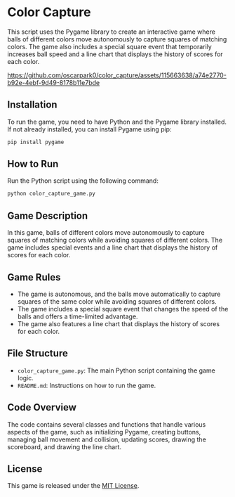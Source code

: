 # Color Capture

This script uses the Pygame library to create an interactive game where balls of different colors move autonomously to capture squares of matching colors. The game also includes a special square event that temporarily increases ball speed and a line chart that displays the history of scores for each color.



https://github.com/oscarpark0/color_capture/assets/115663638/a74e2770-b92e-4ebf-9d49-8178b11e7bde



## Installation

To run the game, you need to have Python and the Pygame library installed. If not already installed, you can install Pygame using pip:

```bash
pip install pygame
```

## How to Run

Run the Python script using the following command:

```bash
python color_capture_game.py
```

## Game Description

In this game, balls of different colors move autonomously to capture squares of matching colors while avoiding squares of different colors. The game includes special events and a line chart that displays the history of scores for each color.

## Game Rules

- The game is autonomous, and the balls move automatically to capture squares of the same color while avoiding squares of different colors.
- The game includes a special square event that changes the speed of the balls and offers a time-limited advantage.
- The game also features a line chart that displays the history of scores for each color.

## File Structure

- `color_capture_game.py`: The main Python script containing the game logic.
- `README.md`: Instructions on how to run the game.

## Code Overview

The code contains several classes and functions that handle various aspects of the game, such as initializing Pygame, creating buttons, managing ball movement and collision, updating scores, drawing the scoreboard, and drawing the line chart.

## License

This game is released under the [MIT License](https://opensource.org/licenses/MIT).
